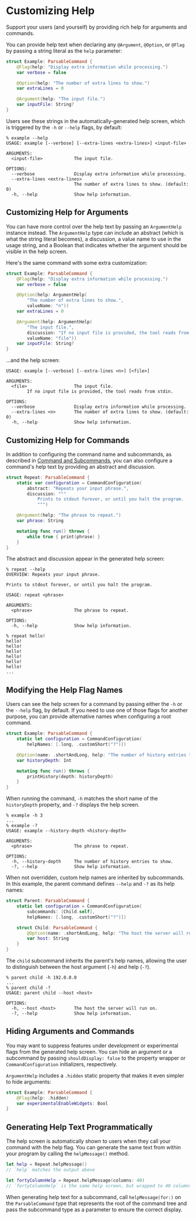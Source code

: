 # Customizing Help

Support your users (and yourself) by providing rich help for arguments and commands.

You can provide help text when declaring any `@Argument`, `@Option`, or `@Flag` by passing a string literal as the `help` parameter:

```swift
struct Example: ParsableCommand {
    @Flag(help: "Display extra information while processing.")
    var verbose = false

    @Option(help: "The number of extra lines to show.")
    var extraLines = 0

    @Argument(help: "The input file.")
    var inputFile: String?
}
```

Users see these strings in the automatically-generated help screen, which is triggered by the `-h` or `--help` flags, by default:

```
% example --help
USAGE: example [--verbose] [--extra-lines <extra-lines>] <input-file>

ARGUMENTS:
  <input-file>            The input file.

OPTIONS:
  --verbose               Display extra information while processing.
  --extra-lines <extra-lines>
                          The number of extra lines to show. (default: 0)
  -h, --help              Show help information.
```

## Customizing Help for Arguments

You can have more control over the help text by passing an `ArgumentHelp` instance instead. The `ArgumentHelp` type can include an abstract (which is what the string literal becomes), a discussion, a value name to use in the usage string, and a Boolean that indicates whether the argument should be visible in the help screen.

Here's the same command with some extra customization:

```swift
struct Example: ParsableCommand {
    @Flag(help: "Display extra information while processing.")
    var verbose = false

    @Option(help: ArgumentHelp(
        "The number of extra lines to show.",
        valueName: "n"))
    var extraLines = 0

    @Argument(help: ArgumentHelp(
        "The input file.",
        discussion: "If no input file is provided, the tool reads from stdin.",
        valueName: "file"))
    var inputFile: String?
}
```

...and the help screen:

```
USAGE: example [--verbose] [--extra-lines <n>] [<file>]

ARGUMENTS:
  <file>                  The input file.
        If no input file is provided, the tool reads from stdin.

OPTIONS:
  --verbose               Display extra information while processing.
  --extra-lines <n>       The number of extra lines to show. (default: 0)
  -h, --help              Show help information.
```

## Customizing Help for Commands

In addition to configuring the command name and subcommands, as described in [Command and Subcommands](commands-and-subcommands.html), you can also configure a command's help text by providing an abstract and discussion.

```swift
struct Repeat: ParsableCommand {
    static var configuration = CommandConfiguration(
        abstract: "Repeats your input phrase.",
        discussion: """
            Prints to stdout forever, or until you halt the program.
            """)

    @Argument(help: "The phrase to repeat.")
    var phrase: String

    mutating func run() throws {
        while true { print(phrase) }
    }
}
```

The abstract and discussion appear in the generated help screen:

```
% repeat --help
OVERVIEW: Repeats your input phrase.

Prints to stdout forever, or until you halt the program.

USAGE: repeat <phrase>

ARGUMENTS:
  <phrase>                The phrase to repeat.

OPTIONS:
  -h, --help              Show help information.

% repeat hello!
hello!
hello!
hello!
hello!
hello!
hello!
...
```

## Modifying the Help Flag Names

Users can see the help screen for a command by passing either the `-h` or the `--help` flag, by default. If you need to use one of those flags for another purpose, you can provide alternative names when configuring a root command.

```swift
struct Example: ParsableCommand {
    static let configuration = CommandConfiguration(
        helpNames: [.long, .customShort("?")])

    @Option(name: .shortAndLong, help: "The number of history entries to show.")
    var historyDepth: Int

    mutating func run() throws {
        printHistory(depth: historyDepth)
    }
}
```

When running the command, `-h` matches the short name of the `historyDepth` property, and `-?` displays the help screen.

```
% example -h 3
...
% example -?
USAGE: example --history-depth <history-depth>

ARGUMENTS:
  <phrase>                The phrase to repeat.

OPTIONS:
  -h, --history-depth     The number of history entries to show.
  -?, --help              Show help information.
```

When not overridden, custom help names are inherited by subcommands. In this example, the parent command defines `--help` and `-?` as its help names:

```swift
struct Parent: ParsableCommand {
    static let configuration = CommandConfiguration(
        subcommands: [Child.self],
        helpNames: [.long, .customShort("?")])

    struct Child: ParsableCommand {
        @Option(name: .shortAndLong, help: "The host the server will run on.")
        var host: String
    }
}
```

The `child` subcommand inherits the parent's help names, allowing the user to distinguish between the host argument (`-h`) and help (`-?`).

```
% parent child -h 192.0.0.0
...
% parent child -?
USAGE: parent child --host <host>

OPTIONS:
  -h, --host <host>       The host the server will run on.
  -?, --help              Show help information.
```

## Hiding Arguments and Commands

You may want to suppress features under development or experimental flags from the generated help screen. You can hide an argument or a subcommand by passing `shouldDisplay: false` to the property wrapper or `CommandConfiguration` initializers, respectively.

`ArgumentHelp` includes a `.hidden` static property that makes it even simpler to hide arguments:

```swift
struct Example: ParsableCommand {
    @Flag(help: .hidden)
    var experimentalEnableWidgets: Bool
}
```

## Generating Help Text Programmatically

The help screen is automatically shown to users when they call your command with the help flag. You can generate the same text from within your program by calling the `helpMessage()` method.

```swift
let help = Repeat.helpMessage()
// `help` matches the output above

let fortyColumnHelp = Repeat.helpMessage(columns: 40)
// `fortyColumnHelp` is the same help screen, but wrapped to 40 columns
```

When generating help text for a subcommand, call `helpMessage(for:)` on the `ParsableCommand` type that represents the root of the command tree and pass the subcommand type as a parameter to ensure the correct display.
